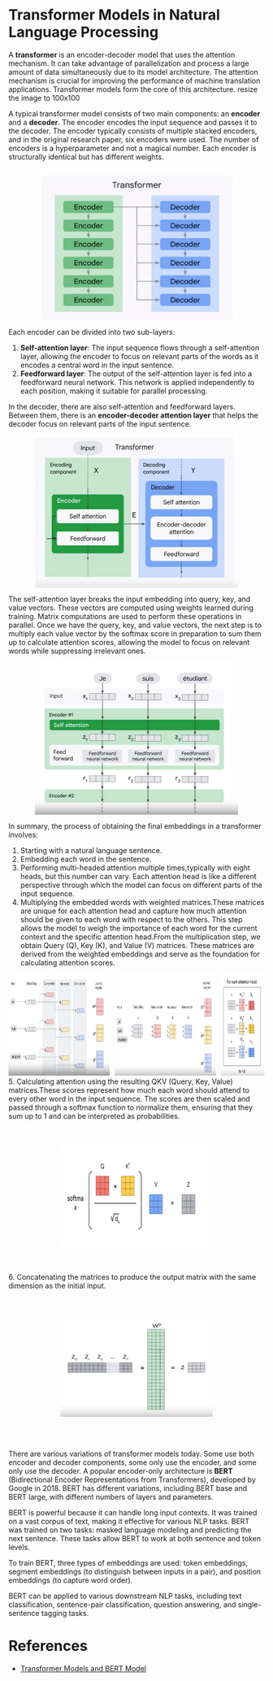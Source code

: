 # Transformer Models in Natural Language Processing

A **transformer** is an encoder-decoder model that uses the attention mechanism. It can take advantage of parallelization and process a large amount of data simultaneously due to its model architecture. The attention mechanism is crucial for improving the performance of machine translation applications. Transformer models form the core of this architecture.
resize the image to 100x100

A typical transformer model consists of two main components: an **encoder** and a **decoder**. The encoder encodes the input sequence and passes it to the decoder. The encoder typically consists of multiple stacked encoders, and in the original research paper, six encoders were used. The number of encoders is a hyperparameter and not a magical number. Each encoder is structurally identical but has different weights. 

<div style="display: flex; justify-content: center; align-items: center; height: 300px;">
  <img src="images\image.png" alt="Alt text" width="400" height="300" />
</div>

Each encoder can be divided into two sub-layers:
1. **Self-attention layer**: The input sequence flows through a self-attention layer, allowing the encoder to focus on relevant parts of the words as it encodes a central word in the input sentence.
2. **Feedforward layer**: The output of the self-attention layer is fed into a feedforward neural network. This network is applied independently to each position, making it suitable for parallel processing.

In the decoder, there are also self-attention and feedforward layers. Between them, there is an **encoder-decoder attention layer** that helps the decoder focus on relevant parts of the input sentence.

<div style="display: flex; justify-content: center; align-items: center; height: 300px;">
  <img src="images\encoding.png" alt="Alt text" width="400" height="300" />
</div>

The self-attention layer breaks the input embedding into query, key, and value vectors. These vectors are computed using weights learned during training. Matrix computations are used to perform these operations in parallel. Once we have the query, key, and value vectors, the next step is to multiply each value vector by the softmax score in preparation to sum them up to calculate attention scores, allowing the model to focus on relevant words while suppressing irrelevant ones.

<div style="display: flex; justify-content: center; align-items: center; height: 300px;">
  <img src="images\attention.png" alt="Alt text" width="400" height="300" />
</div>

In summary, the process of obtaining the final embeddings in a transformer involves:
1. Starting with a natural language sentence.
2. Embedding each word in the sentence.
3. Performing multi-headed attention multiple times,typically with eight heads, but this number can vary. Each attention head is like a different perspective through which the model can focus on different parts of the input sequence.
4. Multiplying the embedded words with weighted matrices.These matrices are unique for each attention head and capture how much attention should be given to each word with respect to the others. This step allows the model to weigh the importance of each word for the current context and the specific attention head.From the multiplication step, we obtain Query (Q), Key (K), and Value (V) matrices. These matrices are derived from the weighted embeddings and serve as the foundation for calculating attention scores.
<div style="display: flex; justify-content: center; align-items: center;">
  <div style="margin-right: 10px;">
    <img src="images\qkv1.png" alt="Alt text" width="350" height="200" />
  </div>
  <div style="margin-right: 10px;">
    <img src="images\qkv2.png" alt="Alt text" width="350" height="200" />
  </div>
  <div>
    <img src="images\qkv4.png" alt="Alt text" width="150" height="200" />
  </div>
</div>
5. Calculating attention using the resulting QKV (Query, Key, Value) matrices.These scores represent how much each word should attend to every other word in the input sequence. The scores are then scaled and passed through a softmax function to normalize them, ensuring that they sum up to 1 and can be interpreted as probabilities.
<div style="display: flex; justify-content: center; align-items: center; height: 300px;">
  <img src="images\qkv3.png" alt="Alt text" width="300" height="200" />
</div>
6. Concatenating the matrices to produce the output matrix with the same dimension as the initial input.
<div style="display: flex; justify-content: center; align-items: center; height: 300px;">
  <img src="images\concat.png" alt="Alt text" width="300" height="200" />
</div>

There are various variations of transformer models today. Some use both encoder and decoder components, some only use the encoder, and some only use the decoder. A popular encoder-only architecture is **BERT** (Bidirectional Encoder Representations from Transformers), developed by Google in 2018. BERT has different variations, including BERT base and BERT large, with different numbers of layers and parameters.

BERT is powerful because it can handle long input contexts. It was trained on a vast corpus of text, making it effective for various NLP tasks. BERT was trained on two tasks: masked language modeling and predicting the next sentence. These tasks allow BERT to work at both sentence and token levels.

To train BERT, three types of embeddings are used: token embeddings, segment embeddings (to distinguish between inputs in a pair), and position embeddings (to capture word order).

BERT can be applied to various downstream NLP tasks, including text classification, sentence-pair classification, question answering, and single-sentence tagging tasks.


# References
- [Transformer Models and BERT Model](https://www.coursera.org/learn/transformer-models-and-bert-model/home/info)






